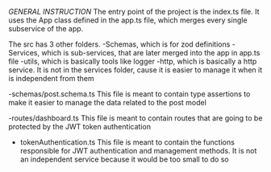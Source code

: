 *GENERAL INSTRUCTION*
The entry point of the project is the index.ts file. It uses the App class defined in the app.ts file, which merges every single subservice of the app.

The src has 3 other folders.
-Schemas, which is for zod definitions
-Services, which is sub-services, that are later merged into the app in app.ts file
-utils, which is basically tools like logger
-http, which is basically a http service. It is not in the services folder, cause it is easier to manage it when it is independent from them

-schemas/post.schema.ts
    This file is meant to contain type assertions to make it easier to manage the data related to the post model

-routes/dashboard.ts 
    This file is meant to contain routes that are going to be protected by the JWT token authentication

- tokenAuthentication.ts
    This file is meant to contain the functions responsible for JWT authentication and management methods. It is not an independent service because it would be too small to do so